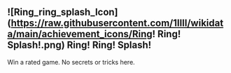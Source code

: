 ## ![Ring_ring_splash_Icon](https://raw.githubusercontent.com/1IlIl/wikidata/main/achievement_icons/Ring! Ring! Splash!.png) Ring! Ring! Splash!





Win a rated game. No secrets or tricks here.

